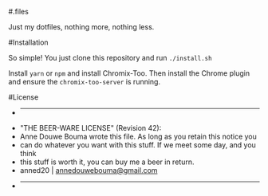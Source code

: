 #.files

Just my dotfiles, nothing more, nothing less.

#Installation

So simple! You just clone this repository and run `./install.sh`

Install `yarn` or `npm` and install Chromix-Too. Then install the Chrome plugin and ensure the `chromix-too-server` is running.

#License

 * ----------------------------------------------------------------------------
 * "THE BEER-WARE LICENSE" (Revision 42):
 * Anne Douwe Bouma wrote this file. As long as you retain this notice you
 * can do whatever you want with this stuff. If we meet some day, and you think
 * this stuff is worth it, you can buy me a beer in return.
 * anned20 | <annedouwebouma@gmail.com>
 * ----------------------------------------------------------------------------
 
